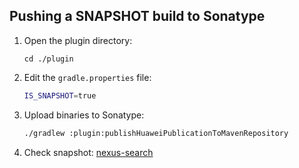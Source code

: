 ## Pushing a SNAPSHOT build to Sonatype

1. Open the plugin directory:
    ```
    cd ./plugin
    ```
2. Edit the `gradle.properties` file:
   ```bash
   IS_SNAPSHOT=true
   ```
3. Upload binaries to Sonatype:
   ```bash
   ./gradlew :plugin:publishHuaweiPublicationToMavenRepository
   ```
4. Check snapshot: [nexus-search](https://oss.sonatype.org/#nexus-search;quick~ru.cian)
